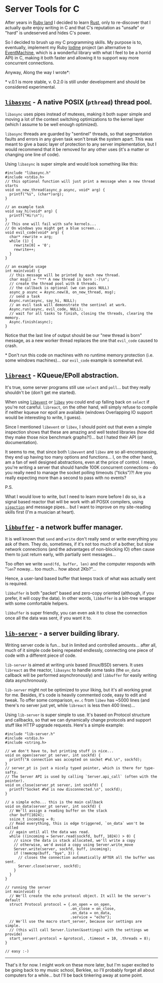 # Server Tools for C

After years in [Ruby land](https://www.ruby-lang.org/en/) I decided to learn [Rust](https://www.rust-lang.org), only to re-discover that I actually quite enjoy writing in C and that C's reputation as "unsafe" or "hard" is undeserved and hides C's power.

So I decided to brush up my C programming skills. My purpose is to, eventually, implement my Ruby [Iodine](https://github.com/boazsegev/iodine) project (an alternative to [EventMachine](https://github.com/eventmachine/eventmachine), which is a wonderful library with what I feel to be a horrid API) in C, making it both faster and allowing it to support way more concurrent connections.

Anyway, Along the way I wrote*:

\* v.0.1 is more stable, v. 0.2.0 is still under development and should be considered experimental.

## [`libasync`](/lib/libasync.h) - A native POSIX (`pthread`) thread pool.

 `libasync` uses pipes instead of mutexes, making it both super simple and moving a lot of the context switching optimizations to the kernel layer (which I assume to be well enough optimized).

 `libasync` threads are guarded by "sentinel" threads, so that segmentation faults and errors in any given task won't break the system apart. This was meant to give a basic layer of protection to any server implementation, but I would recommend that it be removed for any other uses (it's a matter or changing one line of code).

 Using `libasync` is super simple and would look something like this:

 ```
 #include "libasync.h"
 #include <stdio.h>
 // this optional function will just print a message when a new thread starts
 void on_new_thread(async_p async, void* arg) {
   printf("%s", (char*)arg);
 }

 // an example task
 void say_hi(void* arg) {
   printf("Hi!\n");
 }
 // This one will fail with safe kernels...
 // On windows you might get a blue screen...
 void evil_code(void* arg) {
   char* rewrite = arg;
   while (1) {
     rewrite[0] = '0';
     rewrite++;
   }
 }

 // an example usage
 int main(void) {
   // this message will be printed by each new thread.
   char msg[] = "*** A new thread is born :-)\n";
   // create the thread pool with 8 threads.
   // the callback is optional (we can pass NULL)
   async_p async = Async.new(8, on_new_thread, msg);
   // send a task
   Async.run(async, say_hi, NULL);
   // an evil task will demonstrate the sentinel at work.
   Async.run(async, evil_code, NULL);
   // wait for all tasks to finish, closing the threads, clearing the memory.
   Async.finish(async);
 }
 ```

 Notice that the last line of output should be our "new thread is born" message, as a new worker thread replaces the one that `evil_code` caused to crash.

 \* Don't run this code on machines with no runtime memory protection (i.e. some windows machines)... our `evil_code` example is somewhat evil.

## [`libreact`](/lib/libreact.h) - KQueue/EPoll abstraction.

It's true, some server programs still use `select` and `poll`... but they really shouldn't be (don't get me started).

When using [`libevent`](http://libevent.org) or [`libev`](http://software.schmorp.de/pkg/libev.html) you could end up falling back on `select` if you're not careful. `libreact`, on the other hand, will simply refuse to compile if neither kqueue nor epoll are available (windows Overlapping IO support would be interesting to write, I guess).

Since I mentioned `libevent` or `libev`, I should point out that even a simple inspection shows that these are amazing and well tested libraries (how did they make those nice benchmark graphs?!)... but I hated their API (or documentation).

It seems to me, that since both `libevent` and `libev` are so all-encompassing, they end up having too many options and functions... I, on the other hand, am a fan of well designed abstractions, even at the price of control. I mean, you're writing a server that should handle 100K concurrent connections - do you really need to manage the socket polling timeouts ("ticks")?! Are you really expecting more than a second to pass with no events?

P.S.

What I would love to write, but I need to learn more before I do so, is a signal based reactor that will be work with all POSIX compilers, using [`sigaction`](http://www.gnu.org/software/libc/manual/html_node/Signal-Actions.html#Signal-Actions) and message pipes... but I want to improve on my site-reading skills first (I'm a musician at heart).

## [`libbuffer`](/lib/libbuffer.h) - a network buffer manager.

It is well known that `send` and `write` don't really send or write everything you ask of them. They do, sometimes, if it's not too much of a bother, but slow network connections (and the advantages of non-blocking IO) often cause them to just return early, with partially sent messages...

Too often we write `send(fd, buffer, len)` and the computer responds with "`len`? noway... too much... how about 2Kb?"...

Hence, a user-land based buffer that keeps track of what was actually sent is required.

`libbuffer` is both "packet" based and zero-copy oriented (although, if you prefer, it will copy the data). In other words, `libbuffer` is a bin-tree wrapper with some comfortable helpers.

`libbuffer` is super friendly, you can even ask it to close the connection once all the data was sent, if you want it to.

## [`lib-server`](/lib/lib-server.h) - a server building library.

Writing server code is fun... but in limited and controlled amounts... after all, much of it simple code being repeated endlessly, connecting one piece of code with a different piece of code.

`lib-server` is aimed at writing unix based (linux/BSD) servers. It uses `libreact` as the reactor, `libasync` to handle some tasks (the `on_data` callback will be performed asynchronously) and `libbuffer` for easily writing data asynchronously.

`lib-server` might not be optimized to your liking, but it's all working great for me. Besides, it's code is heavily commented code, easy to edit and tweak. To offer some comparison, `ev.c` from `libev` has ~5000 lines (and there's no server just yet, while `libreact` is less then 400 lines)...

Using `lib-server` is super simple to use. It's based on Protocol structure and callbacks, so that we can dynamically change protocols and support stuff like HTTP upgrade requests. Here's a simple example:

```
#include "lib-server.h"
#include <stdio.h>
#include <string.h>

// we don't have to, but printing stuff is nice...
void on_open(server_pt server, int sockfd) {
  printf("A connection was accepted on socket #%d.\n", sockfd);
}
// server_pt is just a nicely typed pointer, which is there for type-safty.
// The Server API is used by calling `Server.api_call` (often with the pointer).
void on_close(server_pt server, int sockfd) {
  printf("Socket #%d is now disconnected.\n", sockfd);
}

// a simple echo... this is the main callback
void on_data(server_pt server, int sockfd) {
  // We'll assign a reading buffer on the stack
  char buff[1024];
  ssize_t incoming = 0;
  // Read everything, this is edge triggered, `on_data` won't be called
  // again until all the data was read.
  while ((incoming = Server.read(sockfd, buff, 1024)) > 0) {
    // since the data is stack allocated, we'll write a copy
    // otherwise, we'd avoid a copy using Server.write_move
    Server.write(server, sockfd, buff, incoming);
    if (!memcmp(buff, "bye", 3)) {
      // closes the connection automatically AFTER all the buffer was sent.
      Server.close(server, sockfd);
    }
  }
}

// running the server
int main(void) {
  // We'll create the echo protocol object. It will be the server's default
  struct Protocol protocol = {.on_open = on_open,
                              .on_close = on_close,
                              .on_data = on_data,
                              .service = "echo"};
  // We'll use the macro start_server, because our settings are simple.
  // (this will call Server.listen(&settings) with the settings we provide)
  start_server(.protocol = &protocol, .timeout = 10, .threads = 8);
}

// easy :-)
```

---

That's it for now. I might work on these more later, but I'm super excited to be going back to my music school, Berklee, so I'll probably forget all about computers for a while... but I'll be back tinkering away at some point.
